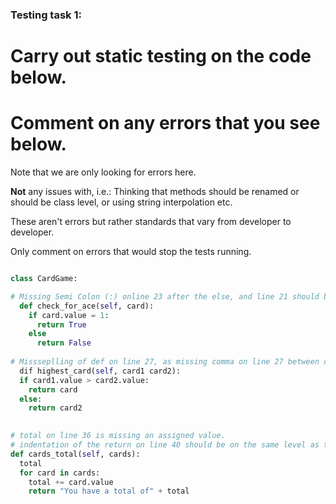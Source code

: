 ### Testing task 1:

# Carry out static testing on the code below.
# Comment on any errors that you see below.

Note that we are only looking for errors here.

**Not** any issues with, i.e.: 
Thinking that methods should be renamed or should be class level, or using string interpolation etc. 

These aren't errors but rather standards that vary from developer to developer. 

Only comment on errors that would stop the tests running.

```python

class CardGame:

# Missing Semi Colon (:) online 23 after the else, and line 21 should be a == instead of a single =
  def check_for_ace(self, card):
    if card.value = 1:
      return True
    else
      return False
   
# Missseplling of def on line 27, as missing comma on line 27 between card1 and card2. The if statement is outside of the def meaning it won't recognise the card1 and card2, and in addition card on line 29 should be changed to card1.
  dif highest_card(self, card1 card2):
  if card1.value > card2.value:
    return card
  else:
    return card2
  

# total on line 36 is missing an assigned value.
# indentation of the return on line 40 should be on the same level as the for, so it returns once the for loop has finished.
def cards_total(self, cards):
  total
  for card in cards:
    total += card.value
    return "You have a total of" + total
  
```